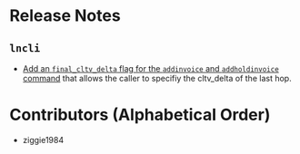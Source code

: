 # Release Notes

## `lncli`

* [Add an `final_cltv_delta` flag for the `addinvoice` and `addholdinvoice`
command](https://github.com/lightningnetwork/lnd/pull/7299) that allows the
caller to specifiy the cltv_delta of the last hop.

# Contributors (Alphabetical Order)

* ziggie1984
